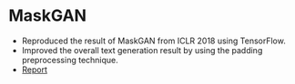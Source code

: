 # MaskGAN
* Reproduced the result of MaskGAN from ICLR 2018 using TensorFlow.
* Improved the overall text generation result by using the padding preprocessing technique.
* [Report](/final-report.pdf)